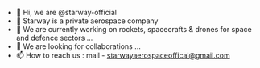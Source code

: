 - 👋 Hi, we are @starway-official
- 🚀 Starway is a private aerospace company
- 🌱 We are currently working on rockets, spacecrafts & drones for space and defence sectors ...
- 🤝 We are looking for collaborations ...
- 📫 How to reach us : mail - starwayaerospaceoffical@gmail.com

<!---
starway-official/starway-official is a ✨ special ✨ repository because its `README.md` (this file) appears on your GitHub profile.
You can click the Preview link to take a look at your changes.
--->
